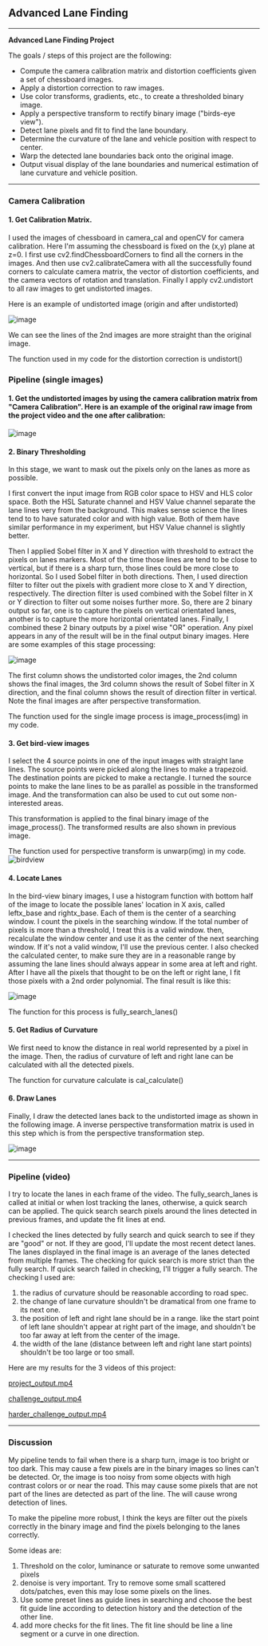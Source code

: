 ## Advanced Lane Finding 

---

**Advanced Lane Finding Project**

The goals / steps of this project are the following:

* Compute the camera calibration matrix and distortion coefficients given a set of chessboard images.
* Apply a distortion correction to raw images.
* Use color transforms, gradients, etc., to create a thresholded binary image.
* Apply a perspective transform to rectify binary image ("birds-eye view").
* Detect lane pixels and fit to find the lane boundary.
* Determine the curvature of the lane and vehicle position with respect to center.
* Warp the detected lane boundaries back onto the original image.
* Output visual display of the lane boundaries and numerical estimation of lane curvature and vehicle position.


---

### Camera Calibration

#### 1. Get Calibration Matrix.

I used the images of chessboard in camera_cal and openCV for camera calibration. Here I'm assuming the chessboard is fixed on the (x,y) plane at z=0. I first use cv2.findChessboardCorners to find all the corners in the images. And then use cv2.calibrateCamera with all the successfully found corners to calculate camera matrix, the vector of distortion coefficients, and the camera vectors of rotation and translation. Finally I apply cv2.undistort to all raw images to get undistorted images.

Here is an example of undistorted image (origin and after undistorted)

![image](./examples/undistort.png)

We can see the lines of the 2nd images are more straight than the original image.

The function used in my code for the distortion correction is undistort()

### Pipeline (single images)

#### 1. Get the undistorted images by using the camera calibration matrix from "Camera Calibration". Here is an example of the original raw image from the project video and the one after calibration:

![image](./examples/undistort_test_2.png "Original")



#### 2. Binary Thresholding 

In this stage, we want to mask out the pixels only on the lanes as more as possible. 

I first convert the input image from RGB color space to HSV and HLS color space. Both the HSL Saturate channel and HSV Value channel separate the lane lines very from the background. This makes sense science the lines tend to to have saturated color and with high value. Both of them have similar performance in my experiment, but HSV Value channel is slightly better.

Then I applied Sobel filter in X and Y direction with threshold to extract the pixels on lanes markers. Most of the time those lines are tend to be close to vertical, but if there is a sharp turn, those lines could be more close to horizontal. So I used Sobel filter in both directions. Then, I used direction filter to filter out the pixels with gradient more close to X and Y direction, respectively. The direction filter is used combined with the Sobel filter in X or Y direction to filter out some noises further more. So, there are 2 binary output so far, one is to capture the pixels on vertical orientated lanes, another is to capture the more horizontal orientated lanes. Finally, I combined these 2 binary outputs by a pixel wise "OR" operation. Any pixel appears in any of the result will be in the final output binary images. Here are some examples of this stage processing:

![image](./examples/sobel_dir.png)

The first column shows the undistorted color images, the 2nd column shows the final images, the 3rd column shows the result of Sobel filter in X direction, and the final column shows the result of direction filter in vertical. Note the final images are after perspective transformation. 

The function used for the single image process is image_process(img) in my code. 

#### 3. Get bird-view images

I select the 4 source points in one of the input images with straight lane lines. The source points were picked along the lines to make a trapezoid. The destination points are picked to make a rectangle. I turned the source points to make the lane lines to be as parallel as possible in the transformed image. And the transformation can also be used to cut out some non-interested areas.

This transformation is applied to the final binary image of the image_process(). The transformed results are also shown in previous image.

The function used for perspective transform is unwarp(img) in my code.  ![birdview](examples/birdview.png)

#### 4. Locate Lanes

In the bird-view binary images, I use a histogram function with bottom half of the image to locate the possible lanes' location in X axis, called leftx_base and rightx_base. Each of them is the center of a searching window. I count the pixels in the searching window. If the total number of pixels is more than a threshold, I treat this is a valid window. then, recalculate the window center and use it as the center of the next searching window. If it's not a valid window, I'll use the previous center. I also checked the calculated center, to make sure they are in a reasonable range by assuming the lane lines should always appear in some area at left and right. After I have all the pixels that thought to be on the left or right lane, I fit those pixels with a 2nd order polynomial. The final result is like this:

![image](examples/fullysearch.png)

The function for this process is fully_search_lanes()

#### 5. Get Radius of Curvature 

We first need to know the distance in real world represented by a pixel in the image.  Then, the radius of curvature of left and right lane can be calculated with all the detected pixels. 

The function for curvature calculate is cal_calculate()

#### 6. Draw Lanes

Finally, I draw the detected lanes back to the undistorted image as shown in the following image. A inverse perspective transformation matrix is used in this step which is from the perspective transformation step.



![image](examples/drawlanes.png)

---

### Pipeline (video)

I try to locate the lanes in each frame of the video. The fully_search_lanes is called at initial or when lost tracking the lanes, otherwise, a quick search can be applied. The quick search search pixels around the lines detected in previous frames, and update the fit lines at end.

I checked the lines detected by fully search and quick search to see if they are "good" or not. If they are good, I'll update the most recent detect lanes. The lanes displayed in the final image is an average of the lanes detected from multiple frames. The checking for quick search is more strict than the fully search. If quick search failed in checking, I'll trigger a fully search. The checking I used are:

1. the radius of curvature should be reasonable according to road spec.
2. the change of lane curvature shouldn't be dramatical from one frame to its next one.
3. the position of left and right lane should be in a range. like the start point of left lane shouldn't appear at right part of the image, and shouldn't be too far away at left from the center of the image.
4. the width of the lane (distance between left and right lane start points) shouldn't be too large or too small.

Here are my results for the 3 videos of this project:

[project_output.mp4](examples/project_output.mp4)

[challenge_output.mp4](examples/challenge_output.mp4)

[harder_challenge_output.mp4](examples/harder_challenge_output.mp4)

---

### Discussion

My pipeline tends to fail when there is a sharp turn, image is too bright or too dark. This may cause a few pixels are in the binary images so lines can't be detected. Or, the image is too noisy from some objects with high contrast colors or or near the road. This may cause some pixels that are not part of the lines are detected as part of the line. The will cause wrong detection of lines.

To make the pipeline more robust, I think the keys are filter out the pixels correctly in the binary image and find the pixels belonging to the lanes correctly. 

Some ideas are:

1. Threshold on the color, luminance or saturate to remove some unwanted pixels
2. denoise is very important. Try to remove some small scattered dots/patches, even this may lose some pixels on the lines.
3. Use some preset lines as guide lines in searching and choose the best fit guide line according to detection history and the detection of the other line.
4. add more checks for the fit lines. The fit line should be line a line segment or a curve in one direction. 